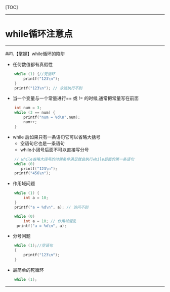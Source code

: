 [TOC]



---

# while循环注意点

---

##1.【掌握】while循环的陷阱

- 任何数值都有真假性
```c
    while (1) {//死循环
        printf("123\n");
    }
    printf("123\n"); // 永远执行不到
```
- 当一个变量与一个常量进行== 或 != 的时候,通常把常量写在前面
```c
    int num = 3;
    while (3 == num) {
        printf("num = %d\n",num);
        num++;
    }
```
- while 后如果只有一条语句它可以省略大括号
    + 空语句它也是一条语句
    + while小阔号后面不可以直接写分号
```c
    // while省略大阔号的时候条件满足就会执行while后面的第一条语句
    while (0)
       printf("123\n");
    printf("456\n");
```
- 作用域问题
```c
    while (1) {
        int a = 10;
    }
    printf("a = %d\n", a); // 访问不到

    while (0)
        int a = 10; // 作用域混乱
     printf("a = %d\n", a);
```
- 分号问题
```c
    while (1);//空语句
    {
        printf("123\n");
    }
```
- 最简单的死循环
```c
    while (1);
```
---


